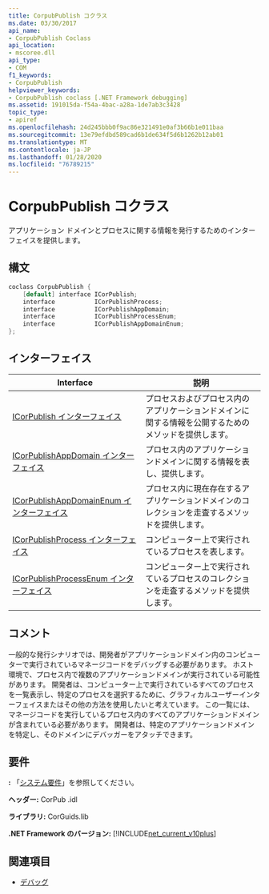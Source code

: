 ```yaml
---
title: CorpubPublish コクラス
ms.date: 03/30/2017
api_name:
- CorpubPublish Coclass
api_location:
- mscoree.dll
api_type:
- COM
f1_keywords:
- CorpubPublish
helpviewer_keywords:
- CorpubPublish coclass [.NET Framework debugging]
ms.assetid: 191015da-f54a-4bac-a28a-1de7ab3c3428
topic_type:
- apiref
ms.openlocfilehash: 24d245bbb0f9ac86e321491e0af3b66b1e011baa
ms.sourcegitcommit: 13e79efdbd589cad6b1de634f5d6b1262b12ab01
ms.translationtype: MT
ms.contentlocale: ja-JP
ms.lasthandoff: 01/28/2020
ms.locfileid: "76789215"
---
```

# <a name="corpubpublish-coclass"></a>CorpubPublish コクラス
アプリケーション ドメインとプロセスに関する情報を発行するためのインターフェイスを提供します。  
  
## <a name="syntax"></a>構文  
  
```cpp  
coclass CorpubPublish {  
    [default] interface ICorPublish;  
    interface           ICorPublishProcess;  
    interface           ICorPublishAppDomain;  
    interface           ICorPublishProcessEnum;  
    interface           ICorPublishAppDomainEnum;  
};  
```  
  
## <a name="interfaces"></a>インターフェイス  
  
|Interface|説明|  
|---------------|-----------------|  
|[ICorPublish インターフェイス](icorpublish-interface.md)|プロセスおよびプロセス内のアプリケーションドメインに関する情報を公開するためのメソッドを提供します。|  
|[ICorPublishAppDomain インターフェイス](icorpublishappdomain-interface.md)|プロセス内のアプリケーションドメインに関する情報を表し、提供します。|  
|[ICorPublishAppDomainEnum インターフェイス](icorpublishappdomainenum-interface.md)|プロセス内に現在存在するアプリケーションドメインのコレクションを走査するメソッドを提供します。|  
|[ICorPublishProcess インターフェイス](icorpublishprocess-interface.md)|コンピューター上で実行されているプロセスを表します。|  
|[ICorPublishProcessEnum インターフェイス](icorpublishprocessenum-interface.md)|コンピューター上で実行されているプロセスのコレクションを走査するメソッドを提供します。|  
  
## <a name="remarks"></a>コメント  
 一般的な発行シナリオでは、開発者がアプリケーションドメイン内のコンピューターで実行されているマネージコードをデバッグする必要があります。 ホスト環境で、プロセス内で複数のアプリケーションドメインが実行されている可能性があります。 開発者は、コンピューター上で実行されているすべてのプロセスを一覧表示し、特定のプロセスを選択するために、グラフィカルユーザーインターフェイスまたはその他の方法を使用したいと考えています。 この一覧には、マネージコードを実行しているプロセス内のすべてのアプリケーションドメインが含まれている必要があります。 開発者は、特定のアプリケーションドメインを特定し、そのドメインにデバッガーをアタッチできます。  
  
## <a name="requirements"></a>要件  
 **:** 「[システム要件](../../../../docs/framework/get-started/system-requirements.md)」を参照してください。  
  
 **ヘッダー:** CorPub .idl  
  
 **ライブラリ:** CorGuids.lib  
  
 **.NET Framework のバージョン:** [!INCLUDE[net_current_v10plus](../../../../includes/net-current-v10plus-md.md)]  
  
## <a name="see-also"></a>関連項目

- [デバッグ](index.md)
